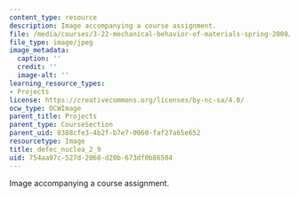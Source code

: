 ```yaml
---
content_type: resource
description: Image accompanying a course assignment.
file: /media/courses/3-22-mechanical-behavior-of-materials-spring-2008/754aa97c527d2068d20b673df0b86584_defec_nuclea_2_9.jpg
file_type: image/jpeg
image_metadata:
  caption: ''
  credit: ''
  image-alt: ''
learning_resource_types:
- Projects
license: https://creativecommons.org/licenses/by-nc-sa/4.0/
ocw_type: OCWImage
parent_title: Projects
parent_type: CourseSection
parent_uid: 8388cfe3-4b2f-b7e7-0060-faf27a65e652
resourcetype: Image
title: defec_nuclea_2_9
uid: 754aa97c-527d-2068-d20b-673df0b86584
---
```

Image accompanying a course assignment.